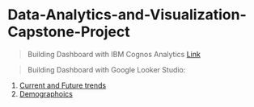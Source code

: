 # Data-Analytics-and-Visualization-Capstone-Project

> Building Dashboard with IBM Cognos Analytics
[Link](https://us3.ca.analytics.ibm.com/bi/?perspective=dashboard&pathRef=.my_folders%2FSurvey_Data_Dashboard&action=view&mode=dashboard&subView=model000001956c20fd8e_00000000)

> Building Dashboard with Google Looker Studio:

1. [Current and Future trends](https://lookerstudio.google.com/reporting/540adc62-a6be-460e-a99e-0fa9160fe533)
2. [Demographoics](https://lookerstudio.google.com/s/m-PTZz-44P0)
